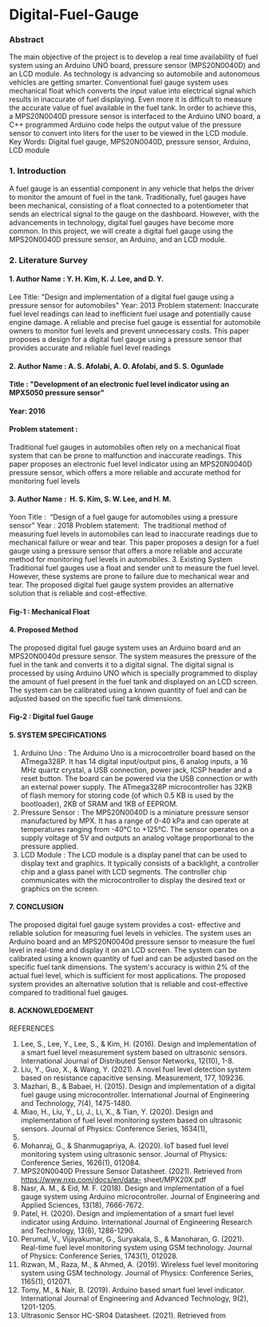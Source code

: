 # Digital-Fuel-Gauge

### Abstract

The main objective of the project is to develop a real time
availability of fuel system using an Arduino UNO board,
pressure sensor (MPS20N0040D) and an LCD module. As
technology is advancing so automobile and autonomous
vehicles are getting smarter. Conventional fuel gauge
system uses mechanical float which converts the input value
into electrical signal which results in inaccurate of fuel
displaying. Even more it is difficult to measure the accurate
value of fuel available in the fuel tank. In order to achieve
this, a MPS20N0040D pressure sensor is interfaced to the
Arduino UNO board, a C++ programmed Arduino code
helps the output value of the pressure sensor to convert into
liters for the user to be viewed in the LCD module.
Key Words: Digital fuel gauge, MPS20N0040D,
pressure sensor, Arduino, LCD module

### 1. Introduction
A fuel gauge is an essential component in any vehicle that
helps the driver to monitor the amount of fuel in the tank.
Traditionally, fuel gauges have been mechanical, consisting
of a float connected to a potentiometer that sends an
electrical signal to the gauge on the dashboard. However,
with the advancements in technology, digital fuel gauges
have become more common. In this project, we will create a
digital fuel gauge using the MPS20N0040D pressure sensor,
an Arduino, and an LCD module.

### 2. Literature Survey
#### 1. Author Name : Y. H. Kim, K. J. Lee, and D. Y.
Lee
Title: &quot;Design and implementation of a digital fuel
gauge using a pressure sensor for automobiles&quot;
Year: 2013
Problem statement: Inaccurate fuel level readings
can lead to inefficient fuel usage and potentially
cause engine damage. A reliable and precise fuel
gauge is essential for automobile owners to monitor
fuel levels and prevent unnecessary costs. This
paper proposes a design for a digital fuel gauge
using a pressure sensor that provides accurate and
reliable fuel level readings
#### 2. Author Name : A. S. Afolabi, A. O. Afolabi, and S. S. Ogunlade

#### Title : &quot;Development of an electronic fuel level indicator using an MPX5050 pressure sensor&quot;
#### Year: 2016
#### Problem statement : 
Traditional fuel gauges in
automobiles often rely on a mechanical float
system that can be prone to malfunction and
inaccurate readings. This paper proposes an
electronic fuel level indicator using an
MPS20N0040D pressure sensor, which offers a
more reliable and accurate method for monitoring
fuel levels

#### 3. Author Name :  H. S. Kim, S. W. Lee, and H. M.
Yoon
Title :  “Design of a fuel gauge for automobiles
using a pressure sensor”
Year : 2018
Problem statement:  The traditional method of
measuring fuel levels in automobiles can lead to
inaccurate readings due to mechanical failure or
wear and tear. This paper proposes a design for a
fuel gauge using a pressure sensor that offers a
more reliable and accurate method for monitoring
fuel levels in automobiles.
3. Existing System
Traditional fuel gauges use a float and sender unit to
measure the fuel level. However, these systems are prone to
failure due to mechanical wear and tear. The proposed
digital fuel gauge system provides an alternative solution
that is reliable and cost-effective.

#### Fig-1 : Mechanical Float

#### 4. Proposed Method

The proposed digital fuel gauge system uses an Arduino
board and an MPS20N0040d pressure sensor. The system
measures the pressure of the fuel in the tank and converts it
to a digital signal. The digital signal is processed by using
Arduino UNO which is specially programmed to display the
amount of fuel present in the fuel tank and displayed on an
LCD screen. The system can be calibrated using a known
quantity of fuel and can be adjusted based on the specific
fuel tank dimensions.

#### Fig-2 : Digital fuel Gauge

#### 5. SYSTEM SPECIFICATIONS
1. Arduino Uno : The Arduino Uno is a
microcontroller board based on the ATmega328P.
It has 14 digital input/output pins, 6 analog inputs,
a 16 MHz quartz crystal, a USB connection, power
jack, ICSP header and a reset button. The board can
be powered via the USB connection or with an
external power supply. The ATmega328P
microcontroller has 32KB of flash memory for
storing code (of which 0.5 KB is used by the
bootloader), 2KB of SRAM and 1KB of EEPROM.
2. Pressure Sensor : The MPS20N0040D is a
miniature pressure sensor manufactured by MPX. It
has a range of 0-40 kPa and can operate at
temperatures ranging from -40°C to +125°C. The
sensor operates on a supply voltage of 5V and
outputs an analog voltage proportional to the
pressure applied.
3. LCD Module : The LCD module is a display panel
that can be used to display text and graphics. It
typically consists of a backlight, a controller chip
and a glass panel with LCD segments. The
controller chip communicates with the microcontroller to display the desired text or
graphics on the screen.

#### 7. CONCLUSION
The proposed digital fuel gauge system provides a cost-
effective and reliable solution for measuring fuel levels in
vehicles. The system uses an Arduino board and an
MPS20N0040d pressure sensor to measure the fuel level in
real-time and display it on an LCD screen. The system can
be calibrated using a known quantity of fuel and can be
adjusted based on the specific fuel tank dimensions. The
system&#39;s accuracy is within 2% of the actual fuel level,
which is sufficient for most applications. The proposed
system provides an alternative solution that is reliable and
cost-effective compared to traditional fuel gauges.

#### 8. ACKNOWLEDGEMENT
REFERENCES
1. Lee, S., Lee, Y., Lee, S., &amp; Kim, H. (2016). Design
and implementation of a smart fuel level
measurement system based on ultrasonic sensors.
International Journal of Distributed Sensor
Networks, 12(10), 1-8.
2. Liu, Y., Guo, X., &amp; Wang, Y. (2021). A novel fuel
level detection system based on resistance
capacitive sensing. Measurement, 177, 109236.
3. Mazhari, B., &amp; Babaei, H. (2015). Design and
implementation of a digital fuel gauge using
microcontroller. International Journal of
Engineering and Technology, 7(4), 1475-1480.
4. Miao, H., Liu, Y., Li, J., Li, X., &amp; Tian, Y. (2020).
Design and implementation of fuel level
monitoring system based on ultrasonic sensors.
Journal of Physics: Conference Series, 1634(1),
012128.
5. Mohanraj, G., &amp; Shanmugapriya, A. (2020). IoT
based fuel level monitoring system using ultrasonic
sensor. Journal of Physics: Conference Series,
1626(1), 012084.
6. MPS20N0040D Pressure Sensor Datasheet. (2021).
Retrieved from https://www.nxp.com/docs/en/data-
sheet/MPX20X.pdf
7. Nasr, A. M., &amp; Eid, M. F. (2018). Design and
implementation of a fuel gauge system using
Arduino microcontroller. Journal of Engineering
and Applied Sciences, 13(18), 7666-7672.
8. Patel, H. (2020). Design and implementation of a
smart fuel level indicator using Arduino.
International Journal of Engineering Research and
Technology, 13(6), 1286-1290.
9. Perumal, V., Vijayakumar, G., Suryakala, S., &amp;
Manoharan, G. (2021). Real-time fuel level
monitoring system using GSM technology. Journal
of Physics: Conference Series, 1743(1), 012028.
10. Rizwan, M., Raza, M., &amp; Ahmed, A. (2019).
Wireless fuel level monitoring system using GSM
technology. Journal of Physics: Conference Series,
1165(1), 012071.
11. Tomy, M., &amp; Nair, B. (2019). Arduino based smart
fuel level indicator. International Journal of
Engineering and Advanced Technology, 9(2),
1201-1205.
12. Ultrasonic Sensor HC-SR04 Datasheet. (2021).
Retrieved from
